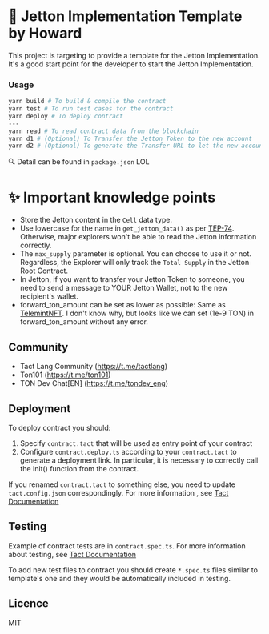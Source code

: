 # 🚚 Jetton Implementation Template by Howard

This project is targeting to provide a template for the Jetton Implementation. It's a good start point for the developer to start the Jetton Implementation.

### Usage

```bash
yarn build # To build & compile the contract
yarn test # To run test cases for the contract
yarn deploy # To deploy contract
---
yarn read # To read contract data from the blockchain
yarn d1 # (Optional) To Transfer the Jetton Token to the new account
yarn d2 # (Optional) To generate the Transfer URL to let the new account to transfer the Jetton Token to the other account
```

🔍 Detail can be found in `package.json` LOL

# ✨ Important knowledge points

-   Store the Jetton content in the `Cell` data type.
-   Use lowercase for the name in `get_jetton_data()` as per [TEP-74](https://github.com/ton-blockchain/TEPs/blob/master/text/0074-jettons-standard.md). Otherwise, major explorers won't be able to read the Jetton information correctly.
-   The `max_supply` parameter is optional. You can choose to use it or not. Regardless, the Explorer will only track the `Total Supply` in the Jetton Root Contract.
-   In Jetton, if you want to transfer your Jetton Token to someone, you need to send a message to YOUR Jetton Wallet, not to the new recipient's wallet.
-   forward_ton_amount can be set as lower as possible: Same as [TelemintNFT](https://github.com/TelegramMessenger/telemint). I don't know why, but looks like we can set (1e-9 TON) in forward_ton_amount without any error.

## Community

-   Tact Lang Community (https://t.me/tactlang)
-   Ton101 (https://t.me/ton101)
-   TON Dev Chat[EN] (https://t.me/tondev_eng)

## Deployment

To deploy contract you should:

1. Specify `contract.tact` that will be used as entry point of your contract
2. Configure `contract.deploy.ts` according to your `contract.tact` to generate a deployment link. In particular, it is necessary to correctly call the Init() function from the contract.

If you renamed `contract.tact` to something else, you need to update `tact.config.json` correspondingly. For more information , see [Tact Documentation](https://docs.tact-lang.org/language/guides/config)

## Testing

Example of contract tests are in `contract.spec.ts`. For more information about testing, see [Tact Documentation](https://docs.tact-lang.org/language/guides/debug)

To add new test files to contract you should create `*.spec.ts` files similar to template's one and they would be automatically included in testing.

## Licence

MIT
